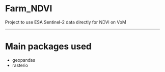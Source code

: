 # Farm_NDVI
Project to use ESA Sentinel-2 data directly for NDVI on VoM

---
# Main packages used
- geopandas
- rasterio
